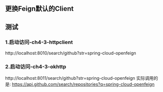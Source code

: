 
## 更换Feign默认的Client

## 测试

### 1.启动访问-ch4-3-httpclient
http://localhost:8010/search/github?str=spring-cloud-openfeign

### 2.启动访问-ch4-3-okhttp
http://localhost:8011/search/github?str=spring-cloud-openfeign
实际调用的是:
https://api.github.com/search/repositories?q=spring-cloud-openfeign





